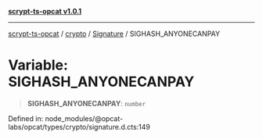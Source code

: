 [**scrypt-ts-opcat v1.0.1**](../../../../../README.md)

***

[scrypt-ts-opcat](../../../../../README.md) / [crypto](../../../README.md) / [Signature](../README.md) / SIGHASH\_ANYONECANPAY

# Variable: SIGHASH\_ANYONECANPAY

> **SIGHASH\_ANYONECANPAY**: `number`

Defined in: node\_modules/@opcat-labs/opcat/types/crypto/signature.d.cts:149
